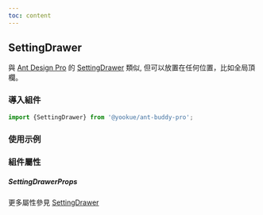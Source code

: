 ```yaml
---
toc: content
---
```


## SettingDrawer

與 [Ant Design Pro](https://pro.ant.design/) 的 [SettingDrawer](https://github.com/ant-design/pro-components/blob/v1/packages/layout/src/components/SettingDrawer/index.tsx) 類似, 但可以放置在任何位置，比如全局頂欄。

### 導入組件

```jsx | pure
import {SettingDrawer} from '@yookue/ant-buddy-pro';
```

### 使用示例

<code src="./demo.tsx"></code>

### 組件屬性

##### SettingDrawerProps

<API src="@/layout/SettingDrawer/index.tsx" hideTitle></API>

更多屬性參見 [SettingDrawer](https://github.com/ant-design/pro-components/blob/v1/packages/layout/src/components/SettingDrawer/index.tsx)

